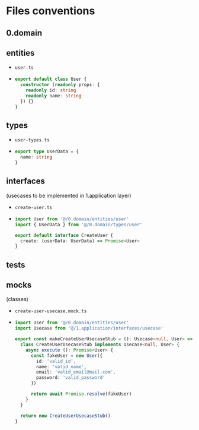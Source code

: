 # Files conventions

## 0.domain

## entities
- `user.ts`
- ```typescript
  export default class User {
    constructor (readonly props: {
      readonly id: string
      readonly name: string
    }) {}
  }
  ```

## types
- `user-types.ts`
- ```typescript
  export type UserData = {
    name: string
  }
  ```

## interfaces
(usecases to be implemented in 1.application layer)
- `create-user.ts`
- ```typescript
  import User from '@/0.domain/entities/user'
  import { UserData } from '@/0.domain/types/user'
  
  export default interface CreateUser {
    create: (userData: UserData) => Promise<User>
  }
  ```

## tests
## mocks
(classes)
- `create-user-usecase.mock.ts`
- ```typescript
  import User from '@/0.domain/entities/user'
  import Usecase from '@/1.application/interfaces/usecase'

  export const makeCreateUserUsecaseStub = (): Usecase<null, User> => {
    class CreateUserUsecaseStub implements Usecase<null, User> {
      async execute (): Promise<User> {
        const fakeUser = new User({
          id: 'valid_id',
          name: 'valid_name',
          email: 'valid_email@mail.com',
          password: 'valid_password'
        })

        return await Promise.resolve(fakeUser)
      }
    }

    return new CreateUserUsecaseStub()
  }
```